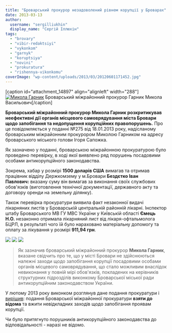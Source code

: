 ```yaml
---
title: "Броварський прокурор незадоволений рівнем корупції у Броварах"
date: 2013-03-13
author: 
  username: "sergilliukhin"
  display_name: "Сергій Іллюхін"
tags: 
  - "brovary"
  - "vibir-redaktsiyi"
  - "vykonkom"
  - "garnyk"
  - "koruptsiya"
  - "novini"
  - "prokuratura"
  - "rishennya-vikonkomu"
coverImage: "wp-content/uploads/2013/03/20120601171452.jpg"
---
```


\[caption id="attachment\_14897" align="alignleft" width="288"\][![Микола Гарник](https://mpz.brovary.org/wp-content/uploads/2013/03/MVGarnyk.jpg "Броварський міжрайонний прокурор Гарник Микола Васильович")](https://mpz.brovary.org/wp-content/uploads/2013/03/MVGarnyk.jpg) Броварський міжрайонний прокурор Гарник Микола Васильович\[/caption\]

**Броварський міжрайонний прокурор Микола Гарник розкритикував неефективні дії органів місцевого самоврядування міста Бровари щодо запобігання та недопущення корупційних правопорушень.** Про це повідомляється у поданні №275 від 18.01.2013 року, надісланому броварським міжрайонним прокурором Миколою Гарником на адресу броварського міського голови Ігоря Сапожка.

Як зазначено у поданні, броварською міжрайонною прокуратурою було проведено перевірку, в ході якої виявлено ряд порушень посадовими особами антикорупційного законодавства.

Зокрема, хабар у розмірі **1500 доларів США** вимагав та отримав працівник відділу Держкомзему у м.Бровари **Бездєтко Іван Павлович:** вказану суму він вимагав за виконання своїх службових обов'язків (виготовлення технічної документації, державного акту та договору оренди на земельну ділянку).

Також перевірка прокуратури виявила факт незаконної видачі лікарняних листів у Броварській центральній районній лікарні. Інспектор штабу Броварського МВ ГУ МВС України у Київській області **Ємець Н.О.** незаконно отримала лікарняний лист від лікаря-офтальмолога БЦРЛ, в результаті чого їй було нараховано матеріальну допомогу та оплату за лікування у розмірі **911,94 грн**.

[![](https://mpz.brovary.org/wp-content/uploads/2013/03/p1.jpg)](https://mpz.brovary.org/wp-content/uploads/2013/03/p1.jpg) [![](https://mpz.brovary.org/wp-content/uploads/2013/03/p2.jpg)](https://mpz.brovary.org/wp-content/uploads/2013/03/p2.jpg) [![](https://mpz.brovary.org/wp-content/uploads/2013/03/p3.jpg)](https://mpz.brovary.org/wp-content/uploads/2013/03/p3.jpg)

> Як зазначив броварський міжрайонний прокурор **Микола Гарник**, вказане свідчить про те, що у місті Бровари не здійснюються належні заходи щодо запобігання корупції посадовими особами органів місцевого самоврядування, що стало можливим внаслідок невиконання у повній мірі обов'язків, покладених на керівників структурних підрозділів виконкому Броварської міської ради антикорупційним законодавством України.

У лютому 2013 року виконком розглянув дане подання прокуратури і [вирішив](http://docs.brovary.org/p6739/12.02.2013/54): подання Броварської міжрайонної прокуратури **взяти до відома** та вжити невідкладних заходів щодо запобігання проявам корупції.

Чи було притягнуто порушників антикорупційного законодавства до відповідальності - наразі не відомо.

